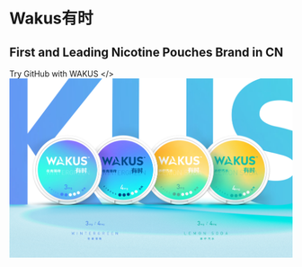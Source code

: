 # Wakus有时
## First and Leading Nicotine Pouches Brand in CN

Try GitHub with WAKUS
</>
<img src= "wakus1.png" width='600'/>
